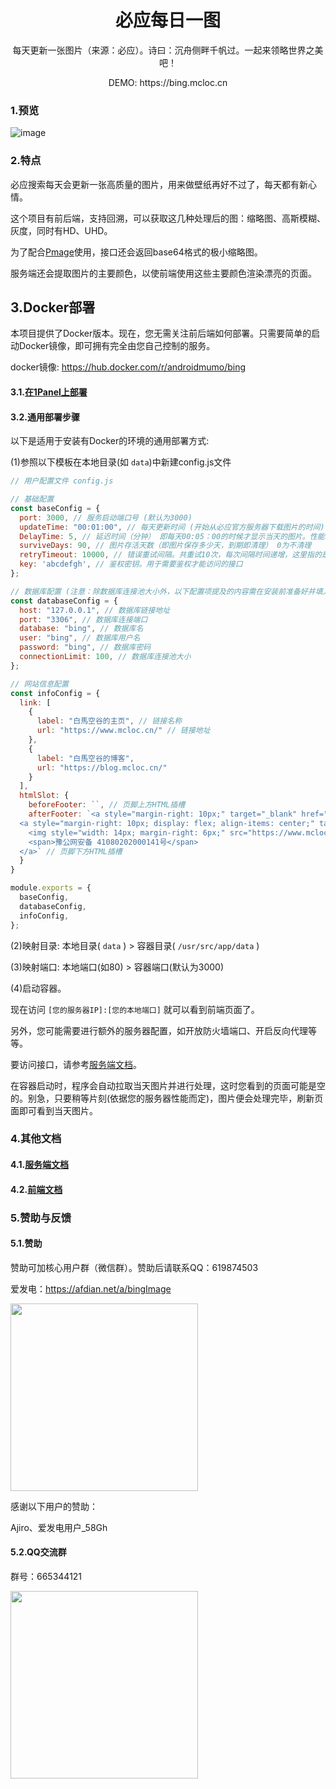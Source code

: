 <div align="center">
  <h1>必应每日一图</h1>
  <p>每天更新一张图片（来源：必应）。诗曰：沉舟侧畔千帆过。一起来领略世界之美吧！</p>
  <p>DEMO: https://bing.mcloc.cn</p>
</div>



### 1.预览

![image](doc/image.png)



### 2.特点

必应搜索每天会更新一张高质量的图片，用来做壁纸再好不过了，每天都有新心情。

这个项目有前后端，支持回溯，可以获取这几种处理后的图：缩略图、高斯模糊、灰度，同时有HD、UHD。

为了配合[Pmage](https://github.com/androidmumo/pmage)使用，接口还会返回base64格式的极小缩略图。

服务端还会提取图片的主要颜色，以使前端使用这些主要颜色渲染漂亮的页面。



## 3.Docker部署

本项目提供了Docker版本。现在，您无需关注前后端如何部署。只需要简单的启动Docker镜像，即可拥有完全由您自己控制的服务。

docker镜像: https://hub.docker.com/r/androidmumo/bing



#### 3.1.[在1Panel上部署](./doc/deploy.md)



#### 3.2.通用部署步骤

以下是适用于安装有Docker的环境的通用部署方式:

(1)参照以下模板在本地目录(如 `data`)中新建config.js文件

```javascript
// 用户配置文件 config.js

// 基础配置
const baseConfig = {
  port: 3000, // 服务启动端口号 (默认为3000)
  updateTime: "00:01:00", // 每天更新时间 (开始从必应官方服务器下载图片的时间)
  DelayTime: 5, // 延迟时间（分钟） 即每天00:05：00的时候才显示当天的图片。性能较差的实例应适当调大此值 (仅针对'/api/getImage'接口)
  surviveDays: 90, // 图片存活天数（即图片保存多少天，到期即清理） 0为不清理
  retryTimeout: 10000, // 错误重试间隔。共重试10次，每次间隔时间递增，这里指的是首次间隔时间 (单位:ms)
  key: 'abcdefgh', // 鉴权密钥。用于需要鉴权才能访问的接口
};

// 数据库配置 (注意：除数据库连接池大小外，以下配置项提及的内容需在安装前准备好并填入)
const databaseConfig = {
  host: "127.0.0.1", // 数据库链接地址
  port: "3306", // 数据库连接端口
  database: "bing", // 数据库名
  user: "bing", // 数据库用户名
  password: "bing", // 数据库密码
  connectionLimit: 100, // 数据库连接池大小
};

// 网站信息配置
const infoConfig = {
  link: [
    {
      label: "白馬空谷的主页", // 链接名称
      url: "https://www.mcloc.cn/" // 链接地址
    },
    {
      label: "白馬空谷的博客",
      url: "https://blog.mcloc.cn/"
    }
  ],
  htmlSlot: {
    beforeFooter: ``, // 页脚上方HTML插槽
    afterFooter: `<a style="margin-right: 10px;" target="_blank" href="https://beian.miit.gov.cn/">晋ICP备20001086号-1</a>
  <a style="margin-right: 10px; display: flex; align-items: center;" target="_blank" href="http://www.beian.gov.cn/portal/registerSystemInfo?recordcode=41080202000141">
    <img style="width: 14px; margin-right: 6px;" src="https://www.mcloc.cn/wp-content/uploads/2020/04/beiantubiao-19.png"/>
    <span>豫公网安备 41080202000141号</span>
  </a>` // 页脚下方HTML插槽
  }
}

module.exports = {
  baseConfig,
  databaseConfig,
  infoConfig,
};

```

(2)映射目录: 本地目录( `data` ) > 容器目录( `/usr/src/app/data` )

(3)映射端口: 本地端口(如80) > 容器端口(默认为3000)

(4)启动容器。



现在访问 `[您的服务器IP]:[您的本地端口]` 就可以看到前端页面了。

另外，您可能需要进行额外的服务器配置，如开放防火墙端口、开启反向代理等等。

要访问接口，请参考[服务端文档](./server/README.md)。

在容器启动时，程序会自动拉取当天图片并进行处理，这时您看到的页面可能是空的。别急，只要稍等片刻(依据您的服务器性能而定)，图片便会处理完毕，刷新页面即可看到当天图片。



### 4.其他文档

#### 4.1.[服务端文档](./server/README.md)

#### 4.2.[前端文档](./client/README.md)



### 5.赞助与反馈

#### 5.1.赞助

赞助可加核心用户群（微信群）。赞助后请联系QQ：619874503

爱发电：https://afdian.net/a/bingImage

<img width="300px" src="doc/afdian-白馬空谷.jpeg" />

感谢以下用户的赞助：

Ajiro、爱发电用户_58Gh



#### 5.2.QQ交流群

群号：665344121

<img width="300px" src="doc/QQGroup.jpg" />
